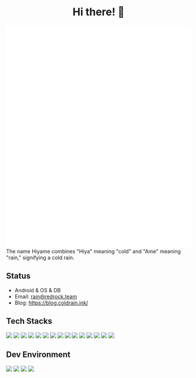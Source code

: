 <h1 align="center">Hi there! 👋</h1>

<img align='left' src='github-metrics.svg'>

The name Hiyame combines "Hiya" meaning "cold" and "Ame" meaning "rain," signifying a cold rain.

## Status

- Android & OS & DB
- Email: rain@redrock.team
- Blog: https://blog.coldrain.ink/

## Tech Stacks

![](https://img.shields.io/badge/-Android-black?style=for-the-badge&logo=android)
![](https://img.shields.io/badge/-Linux-black?style=for-the-badge&logo=linux)
![](https://img.shields.io/badge/-Golang-black?style=for-the-badge&logo=go)
![](https://img.shields.io/badge/-Java-black?style=for-the-badge&logo=openjdk)
![](https://img.shields.io/badge/-Kotlin-black?style=for-the-badge&logo=kotlin)
![](https://img.shields.io/badge/-Python-black?style=for-the-badge&logo=python)
![](https://img.shields.io/badge/-Rust-black?style=for-the-badge&logo=rust)
![](https://img.shields.io/badge/-Javascript-black?style=for-the-badge&logo=javascript)
![](https://img.shields.io/badge/-Typescript-black?style=for-the-badge&logo=typescript)
![](https://img.shields.io/badge/-Node.js-black?style=for-the-badge&logo=node.js)
![](https://img.shields.io/badge/-Deno-black?style=for-the-badge&logo=deno)
![](https://img.shields.io/badge/-React-black?style=for-the-badge&logo=react)
![](https://img.shields.io/badge/-Spring-black?style=for-the-badge&logo=spring)
![](https://img.shields.io/badge/-Docker-black?style=for-the-badge&logo=docker)
![](https://img.shields.io/badge/-Bukkit-black?style=for-the-badge&logo=minecraft)

## Dev Environment

![](https://img.shields.io/badge/-Archlinux-black?style=for-the-badge&logo=archlinux)
![](https://img.shields.io/badge/-Jetbrains-black?style=for-the-badge&logo=jetbrains)
![](https://img.shields.io/badge/-AndroidStudio-black?style=for-the-badge&logo=android)
![](https://img.shields.io/badge/-VSCode-black?style=for-the-badge&logo=visualstudiocode)

